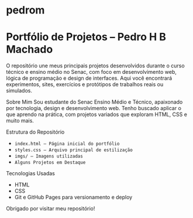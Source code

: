 # pedrom
# Portfólio de Projetos – Pedro H B Machado

O repositório une meus principais projetos desenvolvidos durante o curso técnico e ensino médio no Senac, com foco em desenvolvimento web, lógica de programação e design de interfaces. Aqui você encontrará experimentos, sites, exercícios e protótipos de trabalhos reais ou simulados.

Sobre Mim
Sou estudante do Senac Ensino Médio e Técnico, apaixonado por tecnologia, design e desenvolvimento web. Tenho buscado aplicar o que aprendo na prática, com projetos variados que exploram HTML, CSS e muito mais.

Estrutura do Repositório
- `index.html – Página inicial do portfólio`
- `styles.css – Arquivo principal de estilização`
- `imgs/ – Imagens utilizadas`
- `Alguns Projetos em Destaque`

Tecnologias Usadas
- HTML
- CSS
- Git e GitHub Pages para versionamento e deploy

Obrigado por visitar meu repositório!
